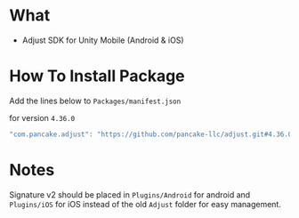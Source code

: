 # What
- Adjust SDK for Unity Mobile (Android & iOS)


# How To Install Package

Add the lines below to `Packages/manifest.json`

for version `4.36.0`
```csharp
"com.pancake.adjust": "https://github.com/pancake-llc/adjust.git#4.36.0",
```


# Notes

Signature v2 should be placed in `Plugins/Android` for android and `Plugins/iOS` for iOS instead of the old `Adjust` folder for easy management.
